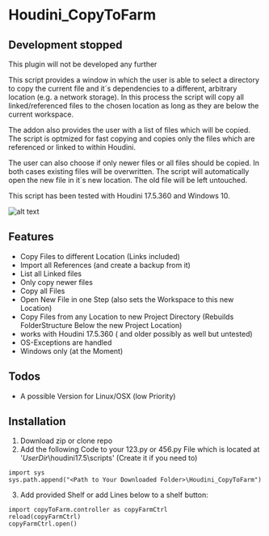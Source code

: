 # Houdini_CopyToFarm

## Development stopped
This plugin will not be developed any further


This script provides a window in which the user is able to select a directory to copy the current file and it´s dependencies to a different, arbitrary location (e.g. a network storage). In this process the script will copy all linked/referenced files to the chosen location as long as they are below the current workspace. 

The addon also provides the user with a list of files which will be copied. The script is optmized for fast copying and copies only the files which are referenced or linked to within Houdini.

The user can also choose if only newer files or all files should be copied. In both cases existing files will be overwritten. The script will automatically open the new file in it´s new location. The old file will be left untouched.

This script has been tested with Houdini 17.5.360 and Windows 10. 

![alt text](https://raw.githubusercontent.com/eglaubauf/Houdini_CopyToFarm/master/images/Ui.png "The Provided UI by the Script")

## Features
- Copy Files to different Location (Links included)
- Import all References (and create a backup from it)
- List all Linked files
- Only copy newer files
- Copy all Files
- Open New File in one Step (also sets the Workspace to this new Location)
- Copy Files from any Location to new Project Directory (Rebuilds FolderStructure Below the new Project Location)
- works with Houdini 17.5.360 ( and older possibly as well but untested)
- OS-Exceptions are handled
- Windows only (at the Moment)


## Todos

- A possible Version for Linux/OSX (low Priority)

## Installation

1. Download zip or clone repo
2. Add the following Code to your 123.py or 456.py File which is located at '*UserDir*\houdini17.5\scripts' (Create it if you need to)

```
import sys 
sys.path.append("<Path to Your Downloaded Folder>\Houdini_CopyToFarm") 
```

3. Add provided Shelf or add Lines below to a shelf button:

```
import copyToFarm.controller as copyFarmCtrl
reload(copyFarmCtrl)
copyFarmCtrl.open()
```
